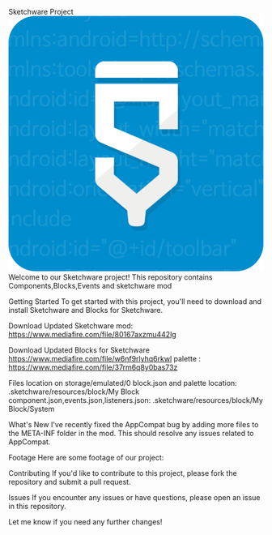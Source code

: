 Sketchware Project
![Sketchware mod by Jeanpseven](sk.png)
Welcome to our Sketchware project! This repository contains Components,Blocks,Events and sketchware mod

Getting Started
To get started with this project, you'll need to download and install Sketchware and Blocks for Sketchware.

Download Updated Sketchware mod: https://www.mediafire.com/file/80167axzmu442lg

Download Updated Blocks for Sketchware
https://www.mediafire.com/file/w6nf9rlyhq6rkwl
palette : https://www.mediafire.com/file/37rm6q8y0bas73z

Files location on storage/emulated/0
block.json and palette location: .sketchware/resources/block/My Block
component.json,events.json,listeners.json: .sketchware/resources/block/My Block/System

What's New
I've recently fixed the AppCompat bug by adding more files to the META-INF folder in the mod. This should resolve any issues related to AppCompat.

Footage
Here are some footage of our project:


Contributing
If you'd like to contribute to this project, please fork the repository and submit a pull request.

Issues
If you encounter any issues or have questions, please open an issue in this repository.

Let me know if you need any further changes!

